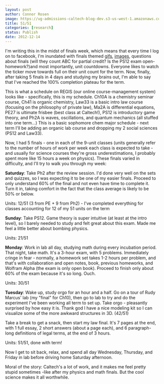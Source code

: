 ```yaml
---
layout: post
author: Connor Rosen
image: https://ug-admissions-caltech-blog-dev.s3-us-west-1.amazonaws.com/old_pictures/caltech_as_it_happens/6a0105349b8251970b017d3ec4668a970c.png
title: 51/51 
categories: [research]
status: Publish
date: 2012-12-14
---
```



I'm writing this in the midst of finals week, which means that every time I log on to facebook, I'm inundated with finals themed <a href="https://media.tumblr.com/tumblr_meb30du0Cq1qco819.gif" target="_self">gifs</a>, <a href="https://imgur.com/r/funny/a9dht" target="_self">images</a>, questions about finals (will they count ABC for partial credit? Is the PS12 exam open-homework?)and most importantly, unit countdowns. Everyone likes to watch the ticker move towards full on their unit count for the term. Now, finally, after taking 5 finals in 4 days and studying my brains out, I'm able to say that I've reached the 100% completion plateau for the term.

This is what a schedule on REGIS (our online course-management system) looks like - specifically, this is my schedule. Ch10A is a chemistry seminar course, Ch41 is organic chemistry, Law33 is a basic intro law course (focusing on the philosophy of private law), Ma2A is differential equations, PE27 is ultimate frisbee (best class at Caltech!), PS12 is introductory game theory, and Ph2A is waves, oscillations, and quantum mechanics (all stuffed into one term...) This is a basic sophomore chem major schedule - next term I'll be adding an organic lab course and dropping my 2 social sciences (PS12 and Law33).

Now, I had 5 finals - one in each of the 9-unit classes (units generally refer to the number of hours of work per week each class is expected to take - and usually for science courses they're gross underestimations, I probably spent more like 15 hours a week on physics). These finals varied in difficulty, and I'll try to walk you through my week:

**Saturday**: Take Ph2 after the review session. I'd done very well on the sets and quizzes, so I was expecting it to be one of my easier finals. Proceed to only understand 60% of the final and not even have time to complete it. Turn it in, taking comfort in the fact that the class average is likely to be 50% or below.

Units: 12/51 (3 from PE + 9 from Ph2) - I've completed everything for classes accounting for 12 of my 51 units on the term

**Sunday**: Take PS12. Game theory is super intuitive (at least at the intro level), so I barely needed to study and felt great about this exam. Made me feel a little better about bombing physics.

Units: 21/51

**Monday**: Work in lab all day, studying math during every incubation period. That night, take math. It's a 3-hour exam, with 5 problems. Immediately cringe in fear - normally, a homework set takes 1-2 hours per problem, and that's with collaboration and open notes, book, previous homeworks, and Wolfram Alpha (the exam is only open book). Proceed to finish only about 60% of the exam because it's so long. Ouch.

Units: 30/51

**Tuesday**: Wake up, study orgo for an hour and a half. Go on a tour of Rudy Marcus' lab (my "final" for Ch10), then go to lab to try and do the experiment I've been working all term to set up. Take orgo - pleasantly surprised by how easy it is. Thank god I have a nice modeling kit so I can visualize some of the more awkward structures in 3D. (42/51)

Take a break to get a snack, then start my law final. It's 7 pages at the end, with 1 full essay, 2 short answers (about a page each), and 6 paragraph-long definitions of legal terms, at the end of 3 hours.

Units: 51/51, done with term!

Now I get to sit back, relax, and spend all day Wednesday, Thursday, and Friday in lab before driving home Saturday afternoon.

Moral of the story: Caltech's a lot of work, and it makes me feel pretty stupid sometimes -like after my physics and math finals. But the cool science makes it all worthwhile.

